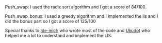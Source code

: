 Push_swap: I used the radix sort algorithm and I got a score of 84/100.

Push_swap_bonus: I used a greedy algorithm and I implemented the lis and I did the bonus part so I got a score of 125/100

Special thanks to [lde-mich](https://github.com/lde-mich) who wrote most of the code and [Ukudot](https://github.com/Ukudot) who helped me a lot to understand and implement the LIS.
